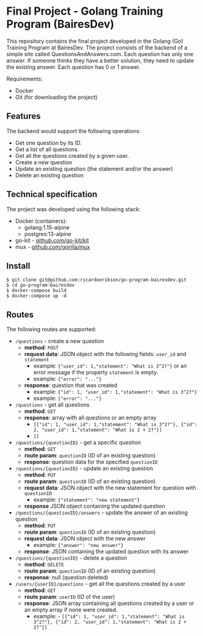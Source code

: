 # Final Project - Golang Training Program (BairesDev)

This repository contains the final project developed in the Golang (Go) Training Program at BairesDev. The project consists of the backend of a simple site called QuestionsAndAnswers.com. Each question has only one answer. If someone thinks they have a better solution, they need to update the existing answer. Each question has 0 or 1 answer.

Requirements:
  - Docker
  - Git (for downloading the project)

## Features

The backend would support the following operations:
  - Get one question by its ID.
  - Get a list of all questions.
  - Get all the questions created by a given user.
  - Create a new question
  - Update an existing question (the statement and/or the answer)
  - Delete an existing question

## Technical specification

The project was developed using the following stack:

  - Docker (containers):
    - golang:1.15-alpine
    - postgres:13-alpine
  - go-kit - [github.com/go-kit/kit](https://github.com/go-kit/kit)
  - mux - [github.com/gorilla/mux](https://github.com/gorilla/mux)


## Install

```
$ git clone git@github.com:ricardoerikson/go-program-bairesdev.git
$ cd go-program-bairesdev
$ docker-compose build
$ docker-compose up -d
```

## Routes

The following routes are supported:

  - `/questions` - create a new question
    - **method**: `POST`
    - **request data**: JSON object with the following fields: `user_id` and `statement`
      - example: `{"user_id": 1,"statement": "What is 3^2?"}` or an error message if the property `statement` is empty.
      - example: `{"error": "..."}`
    - **response**: question that was created
      - example: `{"id": 1, "user_id": 1,"statement": "What is 3^2?"}`
      - example: `{"error": "..."}`
  - `/questions` - get all questions
    - **method**: `GET`
    - **response**: array with all questions or an empty array
      - `[{"id": 1, "user_id": 1,"statement": "What is 3^2?"}, {"id": 2, "user_id": 1,"statement": "What is 2 + 2?"}]`
      - `[]`
  - `/questions/{questionID}` - get a specific question
    - **method**: `GET`
    - **route param**: `questionID` (ID of an existing question)
    - **response**: question data for the specified `questionID`
  - `/questions/{questionID}` - update an existing question
    - **method**: `PUT`
    - **route param**: `questionID` (ID of an existing question)
    - **request data**: JSON object with the new statement for question with `questionID`
      - example: `{"statement": "new statement"}`
    - **response** JSON object containing the updated question
  - `/questions/{questionID}/answers` - update the answer of an existing question
    - **method**: `PUT`
    - **route param**: `questionID` (ID of an existing question)
    - **request data**: JSON object with the new answer
      - example: `{"answer": "new answer"}`
    - **response**: JSON containing the updated question with its answer
  - `/questions/{questionID}` - delete a question
    - **method**: `DELETE`
    - **route param**: `questionID` (ID of an existing question)
    - **response**: null (question deleted)
  - `/users/{userID}/questions` - get all the questions created by a user
    - **method**: `GET`
    - **route param**: `userID` (ID of the user)
    - **response**: JSON array containing all questions created by a user or an empty array if none were created.
      - example: - `[{"id": 1, "user_id": 1,"statement": "What is 3^2?"}, {"id": 2, "user_id": 1,"statement": "What is 2 + 2?"}]`
  

